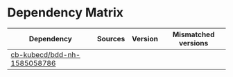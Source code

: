 # Dependency Matrix

Dependency | Sources | Version | Mismatched versions
---------- | ------- | ------- | -------------------
[cb-kubecd/bdd-nh-1585058786](https://github.com/cb-kubecd/bdd-nh-1585058786.git) |  | []() | 
